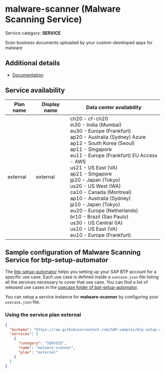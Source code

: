 # **malware-scanner** (Malware Scanning Service)

Service category: **SERVICE**

Scan business documents uploaded by your custom-developed apps for malware

## Additional details

- [Documentation](https://github.wdf.sap.corp/MalwareScanning/sap-cp-malware-scanner)

## Service availability

| Plan name | Display name | Data center availability  |
|------|----------------|---------------------------|
|  external  |  external  | ch20 - cf-ch20<br> in30 - India (Mumbai)<br> eu30 - Europe (Frankfurt)<br> ap20 - Australia (Sydney) Azure<br> ap12 - South Korea (Seoul)<br> ap11 - Singapore<br> eu11 - Europe (Frankfurt) EU Access - AWS<br> us21 - US East (VA)<br> ap21 - Singapore<br> jp20 - Japan (Tokyo)<br> us20 - US West (WA)<br> ca10 - Canada (Montreal)<br> ap10 - Australia (Sydney)<br> jp10 - Japan (Tokyo)<br> eu20 - Europe (Netherlands)<br> br10 - Brazil (Sao Paulo)<br> us30 - US Central (IA)<br> us10 - US East (VA)<br> eu10 - Europe (Frankfurt)  |

## Sample configuration of **Malware Scanning Service** for btp-setup-automator

The [btp-setup-automator](https://github.com/SAP-samples/btp-setup-automator) helps you setting up your SAP BTP account for a specific use case. Each use case is defined inside a `usecase.json` file listing all the services necessary to cover that use case. You can find a list of released use cases in the [usecase folder of bpt-setup-automator](https://github.com/SAP-samples/btp-setup-automator/tree/main/usecases).

You can setup a service instance for **malware-scanner** by configuring your `usecase.json` file.

### Using the service plan **external**

```json
{
  "$schema": "https://raw.githubusercontent.com/SAP-samples/btp-setup-automator/main/libs/btpsa-usecase.json",
  "services": [
    {
      "category": "SERVICE",
      "name": "malware-scanner",
      "plan": "external"
    }
  ]
}
```
